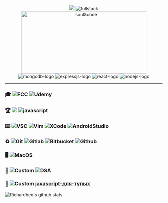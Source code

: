 
<p align="center">
 <img src="https://cdn.rawgit.com/sindresorhus/awesome/d7305f38d29fed78fa85652e3a63e154dd8e8829/media/badge.svg"  />
  <img src="https://img.shields.io/badge/FULLSTACK-0A0A0A?style=for-the-badge&logo=dev.to&logoColor=white" alt="fullstack"  />
 <br />
  <img src="https://media.giphy.com/media/TilmLMmWrRYYHjLfub/giphy.gif" alt="soul&code" width="400" height="200" />
 <br />

 <img src="https://img.shields.io/badge/MongoDB-%234ea94b.svg?style=for-the-badge&logo=mongodb&logoColor=white" alt="mongodb-logo"  />
 <img src="https://img.shields.io/badge/express.js-%23404d59.svg?style=for-the-badge&logo=express&logoColor=%2361DAFB" alt="expressjs-logo"  />
 <img src="https://img.shields.io/badge/React-090909?style=for-the-badge&logo=react" alt="react-logo"  />
 <img src="https://img.shields.io/badge/node.js-%2343853D.svg?style=for-the-badge&logo=node.js&logoColor=white" alt="nodejs-logo"  />
</p>

---

### 🎓 ![FCC](https://img.shields.io/badge/Freecodecamp-%23123.svg?&style=for-the-badge&logo=freecodecamp&logoColor=green) ![Udemy](https://img.shields.io/badge/Udemy-%23EA5252.svg?style=for-the-badge&logo=Udemy&logoColor=white) 

### 🏆 ![](https://www.codewars.com/users/richardhen/badges/micro) ![javascript](https://img.shields.io/badge/JavaScript-090909?style=for-the-badge&logo=javascript) 

### ⌨️ ![VSC](https://img.shields.io/badge/VisualStudioCode-0078d7.svg?style=for-the-badge&logo=visual-studio-code&logoColor=white) ![Vim](https://img.shields.io/badge/VIM-%2311AB00.svg?style=for-the-badge&logo=vim&logoColor=white) ![XCode](https://img.shields.io/badge/Xcode-007ACC?style=for-the-badge&logo=Xcode&logoColor=white) ![AndroidStudio](https://img.shields.io/badge/Android-Studio-3DDC84?style=for-the-badge&logo=android&logoColor=white)

### ♻️ ![Git](https://img.shields.io/badge/git-%23F05033.svg?style=for-the-badge&logo=git&logoColor=white) ![Gitlab](https://img.shields.io/badge/gitlab-%23181717.svg?style=for-the-badge&logo=gitlab&logoColor=white) ![Bitbucket](https://img.shields.io/badge/bitbucket-%230047B3.svg?style=for-the-badge&logo=bitbucket&logoColor=white) ![Github](https://img.shields.io/badge/github-%23121011.svg?style=for-the-badge&logo=github&logoColor=white) 

### 🖥 ![MacOS](https://img.shields.io/badge/MacOS-000000?style=for-the-badge&logo=MAC&logoColor=whit)

### 🌱 ![Custom](https://img.shields.io/badge/currently-mastering-brightgreen) ![DSA](https://img.shields.io/badge/dsa|es6-%23323330.svg?style=for-the-badge&logo=javascript&logoColor=%23F7DF1E) 

### 📒 ![Custom](https://img.shields.io/badge/JS-handbookRU-brightgreen) [javascript-для-тупых](https://richardhen.gitbook.io/javascript-for-dummies/)

![Richardhen's github stats](https://github-readme-stats.vercel.app/api?username=henrichard&theme=cobalt&show_icons=true)
